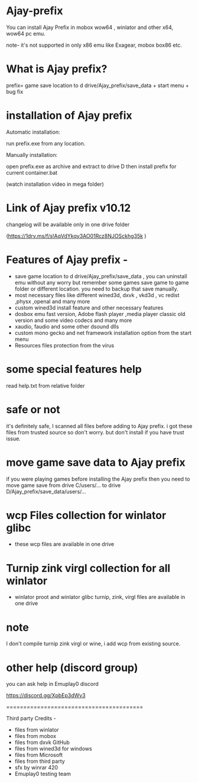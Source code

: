 # Ajay-prefix
You can install Ajay Prefix in mobox wow64 , winlator and other x64, wow64 pc emu.

note- it's not supported in only x86 emu like Exagear, mobox box86 etc.

# What is Ajay prefix?
prefix= game save location to d drive/Ajay_prefix/save_data + start menu + bug fix

# installation of Ajay prefix
Automatic installation: 

run prefix.exe from any location.

 Manually installation:

open prefix.exe as archive and extract to drive D then install prefix for current container.bat

(watch installation video in mega folder)

# Link of Ajay prefix v10.12
changelog will be available only in one drive folder

(https://1drv.ms/f/s!AqVdYkqy3AO01Rcz8NJOSckhg35k
)

# Features of Ajay prefix -

- save game location to d drive/Ajay_prefix/save_data , you can uninstall emu without any worry but remember some games save game to game folder or different location. you need to backup that save manually.
-  most necessary files like different wined3d, dxvk , vkd3d , vc redist ,physx ,openal and many more
- custom wined3d install feature and other necessary features
- dosbox emu fast version, Adobe flash player ,media player classic old version and some video codecs and many more
- xaudio, faudio and some other dsound dlls
- custom mono gecko and net framework installation option from the start menu
- Resources files protection from the virus

# some special features help
read help.txt from relative folder

# safe or not
it's definitely safe, I scanned all files before adding to Ajay prefix.
i got these files from trusted source so don't worry.
but don't install if you have trust issue.

# move game save data to Ajay prefix

if you were playing games before installing the Ajay prefix then you need to move game save from drive C/users/... to drive D/Ajay_prefix/save_data/users/...

# wcp Files collection for winlator glibc

- these wcp files are available in one drive

# Turnip zink virgl collection for all winlator

- winlator proot and winlator glibc turnip, zink, virgl files are available in one drive

# note
I don't compile turnip zink virgl or wine, i add wcp from existing source.

# other help (discord group)
you can ask help in Emuplay0 discord

https://discord.gg/XpbEp3dWv3

========================================

Third party Credits -

- files from winlator 
- files from mobox
- files from dxvk GitHub
- files from wined3d for windows
- files from Microsoft
- files from third party
- sfx by winrar 420
- Emuplay0 testing team




